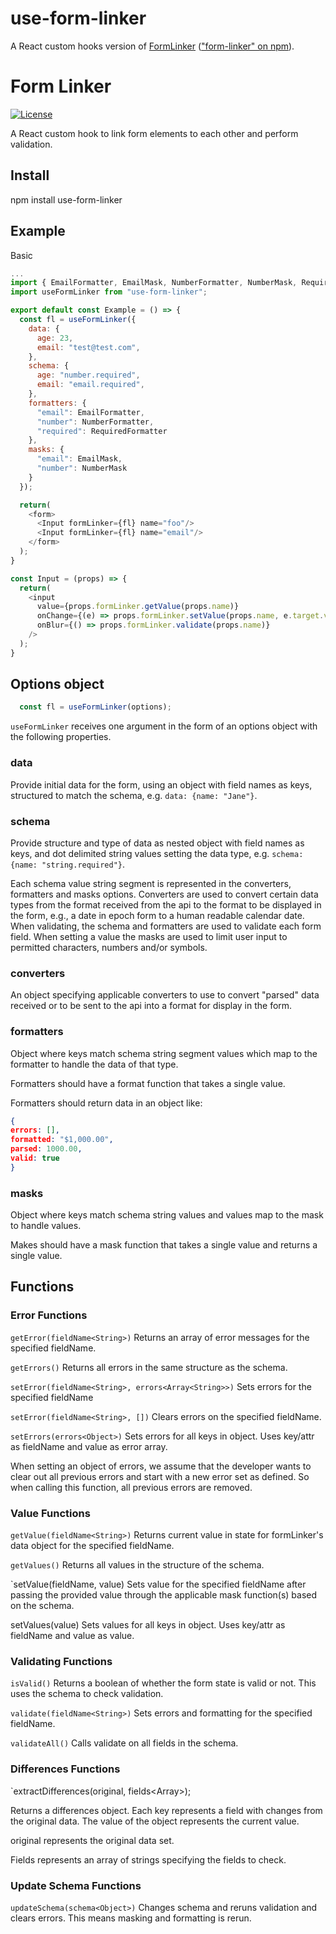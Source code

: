 # use-form-linker
A React custom hooks version of [FormLinker](https://github.com/AlchemyAlcove/FormLinker) (["form-linker" on npm](https://www.npmjs.com/package/form-linker)).

# Form Linker

[![License](https://img.shields.io/badge/license-MIT-blue.svg?style=flat-square)](https://github.com/EvanMorrison/use-form-linker/blob/master/LICENSE)

A React custom hook to link form elements to each other and perform validation.

## Install

npm install use-form-linker

## Example

Basic

```js
...
import { EmailFormatter, EmailMask, NumberFormatter, NumberMask, RequiredFormatter } from "form-formatter";
import useFormLinker from "use-form-linker";

export default const Example = () => {
  const fl = useFormLinker({
    data: {
      age: 23,
      email: "test@test.com",
    },
    schema: {
      age: "number.required",
      email: "email.required",
    },
    formatters: {
      "email": EmailFormatter,
      "number": NumberFormatter,
      "required": RequiredFormatter
    },
    masks: {
      "email": EmailMask,
      "number": NumberMask
    }
  });

  return(
    <form>
      <Input formLinker={fl} name="foo"/>
      <Input formLinker={fl} name="email"/>
    </form>
  );
}

const Input = (props) => {
  return(
    <input 
      value={props.formLinker.getValue(props.name)}
      onChange={(e) => props.formLinker.setValue(props.name, e.target.value)}
      onBlur={() => props.formLinker.validate(props.name)}
    />
  );
}
```

## Options object

```js
  const fl = useFormLinker(options);
```

`useFormLinker` receives one argument in the form of an options object with the following properties.

### data

Provide initial data for the form, using an object with field names as keys, structured to match the schema, e.g. `data: {name: "Jane"}`.

### schema

Provide structure and type of data as nested object with field names as keys, and dot delimited string values setting the data type, e.g. `schema: {name: "string.required"}`.

Each schema value string segment is represented in the converters, formatters and masks options. Converters are used to convert certain data types from the format received from the api to the format to be displayed in the form, e.g., a date in epoch form to a human readable calendar date. When validating, the schema and formatters are used to validate each form field. When setting a value the masks are used to limit user input to permitted characters, numbers and/or symbols.

### converters

An object specifying applicable converters to use to convert "parsed" data received or to be sent to the api into a format for display in the form.

### formatters

Object where keys match schema string segment values which map to the formatter to handle the data of that type.

Formatters should have a format function that takes a single value.

Formatters should return data in an object like:

```json
{
errors: [],
formatted: "$1,000.00",
parsed: 1000.00,
valid: true
}
```

### masks

Object where keys match schema string values and values map to the mask to handle values.

Makes should have a mask function that takes a single value and returns a single value.


## Functions

### Error Functions
`getError(fieldName<String>)` Returns an array of error messages for the specified fieldName.

`getErrors()` Returns all errors in the same structure as the schema.

`setError(fieldName<String>, errors<Array<String>>)` Sets errors for the specified fieldName

`setError(fieldName<String>, [])` Clears errors on the specified fieldName.

`setErrors(errors<Object>)` Sets errors for all keys in object. Uses key/attr as fieldName and value as error array.

When setting an object of errors, we assume that the developer wants to clear out all previous errors and start with a new error set as defined. So when calling this function, all previous errors are removed.


### Value Functions

`getValue(fieldName<String>)` Returns current value in state for formLinker's data object for the specified fieldName.

`getValues()` Returns all values in the structure of the schema.

`setValue(fieldName<String>, value<Anything>) Sets value for the specified fieldName after passing the provided value through the applicable mask function(s) based on the schema.

setValues(value<Object>) Sets values for all keys in object. Uses key/attr as fieldName and value as value.


### Validating Functions

`isValid()` Returns a boolean of whether the form state is valid or not. This uses the schema to check validation.

`validate(fieldName<String>)` Sets errors and formatting for the specified fieldName.

`validateAll()` Calls validate on all fields in the schema.


### Differences Functions

`extractDifferences(original<Object>, fields<Array<String>>);

Returns a differences object. Each key represents a field with changes from the original data. The value of the object represents the current value.

original represents the original data set.

Fields represents an array of strings specifying the fields to check.


### Update Schema Functions

`updateSchema(schema<Object>)` Changes schema and reruns validation and clears errors. This means masking and formatting is rerun.
